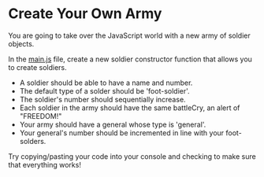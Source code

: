 # Create Your Own Army

You are going to take over the JavaScript world with a new army of soldier objects.

In the [main.js](main.js) file, create a new soldier constructor function that allows you to create soldiers.

- A soldier should be able to have a name and number.
- The default type of a solder should be 'foot-soldier'.
- The soldier's number should sequentially increase.
- Each soldier in the army should have the same battleCry, an alert of "FREEDOM!"
- Your army should have a general whose type is 'general'.
- Your general's number should be incremented in line with your foot-solders.

Try copying/pasting your code into your console and checking to make sure that everything works!
